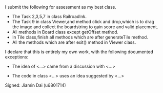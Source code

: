 I submit the following for assessment as my best class.

* The Task 2,3,5,7 in class RailroadInk.
* The Task 9 in class Viewer,and method click and drop,which is to drag the image and collect the boardstring to gain score and valid placement.
* All methods in Board class except getOffset method.
* In Tile class,finish all methods which are after generateTile method.
* All the methods which are after exit() method in Viewer class.

I declare that this is entirely my own work, with the following documented exceptions:

* The idea of <...> came from a discussion with <...>

* The code in class <...> uses an idea suggested by <...>

Signed: Jiamin Dai (u6801714)

